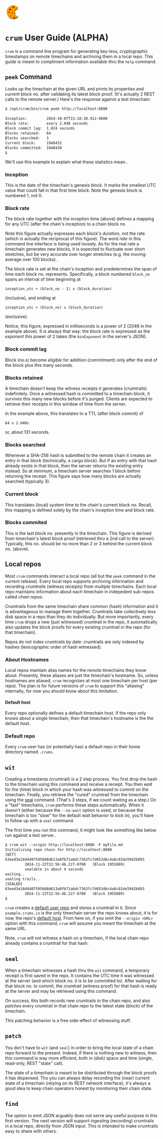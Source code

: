 ![](./logo.png)
# `crum` User Guide (ALPHA)

`crum` is a command line program for generating key-less, cryptographic
timestamps on remote timechains and archiving them in a local repo.
This guide is meant to compliment information available thru the `help` command.

## `peek` Command

Looks up the timechain at the given URL and prints its properties and
current block no. after validating its latest block proof. (It's actually
2 REST calls to the remote server.) Here's the response against a
test timechain:

>   
    $ /opt/crum/bin/crum peek http://localhost:8080

    Inception:         2024-10-07T15:18:30.912-0600
    Block rate:        every 2.048 seconds
    Block commit lag:  1.024 seconds
    Blocks retained:   64
    Blocks searched:   3
    Current block:     1940432
    Blocks committed:  1940430
    $

We'll use this example to explain what these statistics mean..

### Inception

This is the date of the timechain's genesis block. It marks the smallest
UTC value that could fall in that first time block. Note the genesis block
is numbered 1, not 0.

### Block rate

The block rate together with the inception time (above) defines a mapping for
any UTC (after the chain's inception) to a chain block no.

Note this figure actually expresses each block's *duration*, not the rate
(which is actually the reciprocal of this figure). The word *rate* in this
command line interface is being used loosely. As for the real rate a timechain
generates new blocks, it is expected to fluctuate over short stretches, but
be very accurate over longer stretches (e.g. the moving average over 100 blocks).

The block rate is set at the chain's inception and predetermines
the span of time each block no. represents. Specifically, 
a block numbered `block_no` spans an interval of time beginning at
>   
    inception_utc + (block_no - 1) x (block_duration)
(inclusive), and ending at
>   
    inception_utc + (block_no) x (block_duration)
(exclusive).

Notice, this figure, expressed in milliseconds is a power of 2
(2048 in the example above). It is always that way: the
block rate is expressed as the *exponent* this power of 2 takes
(the `binExponent` in the server's JSON).


### Block commit lag

Block (no.s) become *eligible* for addition (commitment) only after
the end of the block plus this many seconds.

### Blocks retained

A timechain doesn't keep the witness receipts it generates (crumtrails) indefinitely.
Once a witnessed hash is committed to a timechain block, it survives this
many new blocks before it's purged. Clients are expected to retrieve
their receipts in this window of time from the server.

In the example above, this translates to a TTL (after block commit) of
>   
    64 x 2.048s
or, about 131 seconds.

### Blocks searched

Whenever a SHA-256 hash is submitted to the remote chain it creates an
entry in that block (technically, a cargo block). But if an entry with
that hash already exists in that block, then the server returns the
existing entry instead. So at minimum, a timechain server searches 1
block before returning the receipt. This figure says how many blocks
are actually searched (typically 3).

### Current block

This translates (local) system time to the chain's current block no.
Recall, this mapping is defined solely by the chain's inception time and
block rate.

### Blocks commited

This is the last block no. presently in the timechain. This figure is
derived from timechain's latest block proof (retrieved thru a 2nd call
to the server). Typically, this no. should be no more than 2 or 3 behind
the current block no. (above).

## Local repos

Most `crum` commands interact a local repo (all but the `peek` command
in the current release). Every local repo supports archiving information
and recording *crumtrails* (witness receipts) from *multiple* timechains.
Each local repo maintains information about each timechain in indepedent
sub-repos called *chain repos*.

Crumtrails from the same timechain share common (hash) information and
it is advantageous to manage them together. Crumtrails
take collectively less disk space in a repo than they do individually.
But more importantly, every time `crum` drops a new (just witnessed)
crumtrail in the repo, it automatically also updates the block proofs for
every existing crumtrail in the repo (for that timechain).

Repos do not index crumtrails by date: crumtrails are only indexed by
hashes (lexicographic order of hash witnessed).

### About Hostnames

Local repos maintain alias names for the remote timechains they know about.
Presently, these aliases are just the timechain's hostname. So, unless hostnames
are aliased, `crum` recognizes at most one timechain per host (per repo). The
plan is for future versions of `crum` to support this "aliasing" internally;
for now you should know about this limitation.

#### Default host

Every repo optionally defines a default timechain host. If the repo only knows
about a single timechain, then that timechain's hostname is the the default
host.

### Default repo

Every `crum` user has (or potentially has) a default repo in their home directory
named `.crums`.

## `wit`

Creating a timestamp (crumtrail) is a 2 step process. You first drop the hash to the
timechain using this command and receive a receipt. You then *wait* for the (time) block
in which your hash was witnessed to commit on the timechain. Finally, you retrieve
the "cured" crumtrail from the timechain using the [seal](#seal) command.
(That's 3 steps, if we count waiting as a step.) On a "fast" timechains,
`crum` performs these steps automatically. When it doesn't (either because
the `--no-wait` option is used, or because the timechain is too "slow" for
the default wait behavior to kick in), you'll have to follow up with a `seal` command.

The first time you run this command, it might look like something like below
run against a test server..

>   
    $ crum wit --origin http://localhost:8080 -F myFile.md 
    Initializing repo chain for http://localhost:8080
    [WIT]    63eed3e18d4407595608d613a0fb71a6dc7363fc7d653d6c4a6c82de5942b093
             2024-11-22T22:56:46.227-0700   (Block 1955809)
             sealable in about 4 seconds
    waiting..
    sealing trails..
    [SEALED] 63eed3e18d4407595608d613a0fb71a6dc7363fc7d653d6c4a6c82de5942b093
             2024-11-22T22:56:46.227-0700   (Block 1955809)
    $ 

`crum` creates a [default user repo](#default-repo) and stores a crumtrail
in it. Since `example.crums.io` is the only timechain server the repo knows about,
it is for now, the repo's [default host](#default-host). From here on, if you
omit the `--origin <URL>` option with this command, `crum` will assume you meant the
timechain at the same URL.

Note, `crum` will not witness a hash on a timechain, if the local chain repo already
contains a crumtrail for that hash.


## `seal`

When a timechain witnesses a hash thru the `wit` command, a temporary receipt
is first saved in the repo. It contains the UTC time it was witnessed at the server
(and which block no. it is to be committed to). After waiting for that block no. to
commit, the crumtrail (witness proof) for that hash is ready at the server and
may be retrieved using this command.

On success, this both records new crumtrails in the chain repo, and also *patches*
every crumtrail in that chain repo to the latest state (block) of the timechain.

This patching behavior is a free side-effect of witnessing stuff.

## `patch`

You don't have to `wit` (and `seal`) in order to bring the local state of a
chain repo forward to the present. Indeed, if there is nothing new to witness,
then this command is way more efficient, both in (disk) space and time (single,
read-only, REST "state" call).

The state of a timechain is meant to be distributed through the block proofs
it has dispensed. Tho you can always delay recording the (near) current state
of a timechain (relying on its REST network interface), it's always a good idea
to keep chain operators honest by monitoring their chain state.

## `find`

The option to emit JSON arguably does not serve any useful purpose in this first version.
The next version will support *ingesting* (recording) crumtrails in a local repo,
directly from JSON input. This is intended to make crumtrails easy to share with others.




